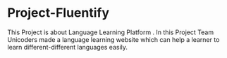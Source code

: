 # Project-Fluentify
This Project is about Language Learning Platform . In this Project Team Unicoders made a language learning website which can help a learner to learn different-different languages easily.
